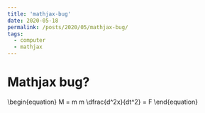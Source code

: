 ```yaml
---
title: 'mathjax-bug'
date: 2020-05-18
permalink: /posts/2020/05/mathjax-bug/
tags:
  - computer
  - mathjax
---
```



Mathjax bug?
==========

\\begin{equation}
M = m
m \dfrac{d^2x}{dt^2} = F
\\end{equation}
